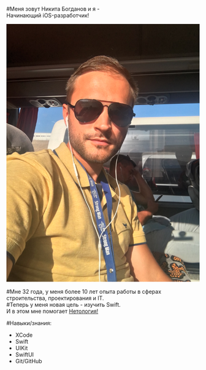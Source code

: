 #Меня зовут Никита Богданов и я -  
Начинающий iOS-разработчик!

![Фото](img/photo.JPG)

#Мне 32 года, у меня более 10 лет опыта работы в сферах строительства, проектирования и IT.  
#Теперь у меня новая цель - изучить Swift.  
И в этом мне помогает [Нетология!](https://netology.ru "Да, да, именно Нетология!") 

#Навыки/знания:
- XCode
- Swift
- UIKit
- SwiftUI
- Git/GitHub